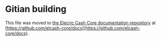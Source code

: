 Gitian building
================

This file was moved to [the Elecric Cash Core documentation repository](https://github.com/elcash-core/docs/blob/master/gitian-building.md) at [https://github.com/elcash-core/docs](https://github.com/elcash-core/docs).
